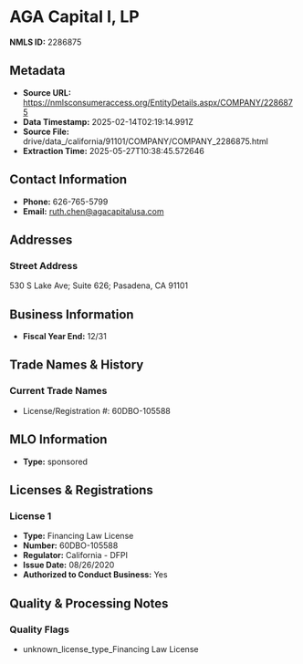 # AGA Capital I, LP

**NMLS ID:** 2286875

## Metadata
- **Source URL:** https://nmlsconsumeraccess.org/EntityDetails.aspx/COMPANY/2286875
- **Data Timestamp:** 2025-02-14T02:19:14.991Z
- **Source File:** drive/data_/california/91101/COMPANY/COMPANY_2286875.html
- **Extraction Time:** 2025-05-27T10:38:45.572646

## Contact Information
- **Phone:** 626-765-5799
- **Email:** ruth.chen@agacapitalusa.com

## Addresses
### Street Address
530 S Lake Ave; Suite 626; Pasadena, CA 91101

## Business Information
- **Fiscal Year End:** 12/31

## Trade Names & History
### Current Trade Names
- License/Registration #: 60DBO-105588

## MLO Information
- **Type:** sponsored

## Licenses & Registrations

### License 1
- **Type:** Financing Law License
- **Number:** 60DBO-105588
- **Regulator:** California - DFPI
- **Issue Date:** 08/26/2020
- **Authorized to Conduct Business:** Yes

## Quality & Processing Notes
### Quality Flags
- unknown_license_type_Financing Law License
